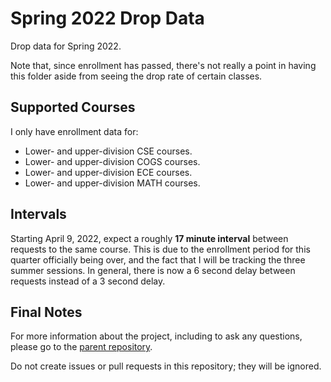 # Spring 2022 Drop Data
Drop data for Spring 2022. 

Note that, since enrollment has passed, there's not really a point in having this folder aside from seeing the drop rate of certain classes.

## Supported Courses
I only have enrollment data for:
- Lower- and upper-division CSE courses.
- Lower- and upper-division COGS courses.
- Lower- and upper-division ECE courses.
- Lower- and upper-division MATH courses.

## Intervals
Starting April 9, 2022, expect a roughly **17 minute interval** between requests to the same course. This is due to the enrollment period for this quarter officially being over, and the fact that I will be tracking the three summer sessions. In general, there is now a 6 second delay between requests instead of a 3 second delay.

## Final Notes
For more information about the project, including to ask any questions, please go to the [parent repository](https://github.com/ewang2002/UCSDHistEnrollData). 

Do not create issues or pull requests in this repository; they will be ignored. 
